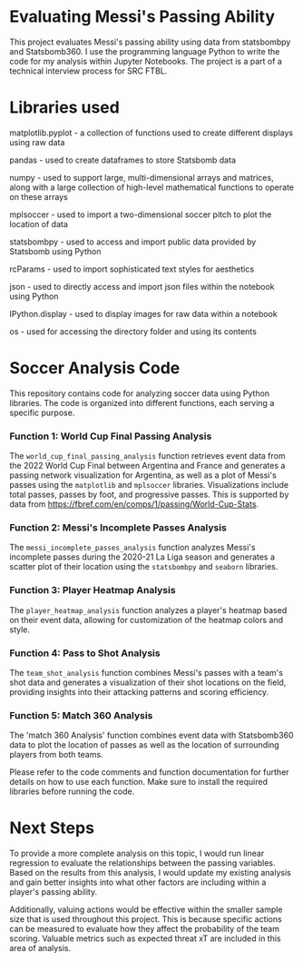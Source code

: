 
# Evaluating Messi's Passing Ability

This project evaluates Messi's passing ability using data from statsbombpy and Statsbomb360. I use the programming language Python to write the code for my analysis within Jupyter Notebooks. The project is a part of a technical interview process for SRC FTBL.

# Libraries used

matplotlib.pyplot - a collection of functions used to create different displays using raw data

pandas - used to create dataframes to store Statsbomb data

numpy - used to support large, multi-dimensional arrays and matrices, along with a large collection of high-level mathematical functions to operate on these arrays

mplsoccer - used to import a two-dimensional soccer pitch to plot the location of data

statsbombpy - used to access and import public data provided by Statsbomb using Python

rcParams - used to import sophisticated text styles for aesthetics

json - used to directly access and import json files within the notebook using Python

IPython.display - used to display images for raw data within a notebook

os - used for accessing the directory folder and using its contents
# Soccer Analysis Code

This repository contains code for analyzing soccer data using Python libraries. The code is organized into different functions, each serving a specific purpose.

### Function 1: World Cup Final Passing Analysis

The `world_cup_final_passing_analysis` function retrieves event data from the 2022 World Cup Final between Argentina and France and generates a passing network visualization for Argentina, as well as a plot of Messi's passes using the `matplotlib` and `mplsoccer` libraries. Visualizations include total passes, passes by foot, and progressive passes. This is supported by data from https://fbref.com/en/comps/1/passing/World-Cup-Stats.

### Function 2: Messi's Incomplete Passes Analysis

The `messi_incomplete_passes_analysis` function analyzes Messi's incomplete passes during the 2020-21 La Liga season and generates a scatter plot of their location using the `statsbombpy` and `seaborn` libraries.

### Function 3: Player Heatmap Analysis

The `player_heatmap_analysis` function analyzes a player's heatmap based on their event data, allowing for customization of the heatmap colors and style.

### Function 4: Pass to Shot Analysis

The `team_shot_analysis` function combines Messi's passes with a team's shot data  and generates a visualization of their shot locations on the field, providing insights into their attacking patterns and scoring efficiency.

### Function 5: Match 360 Analysis

The 'match 360 Analysis' function combines event data with Statsbomb360 data to plot the location of passes as well as the location of surrounding players from both teams.

Please refer to the code comments and function documentation for further details on how to use each function. Make sure to install the required libraries before running the code.

# Next Steps

To provide a more complete analysis on this topic, I would run linear regression to evaluate the relationships between the passing variables. Based on the results from this analysis, I would update my existing analysis and gain better insights into what other factors are including within a player's passing ability. 

Additionally, valuing actions would be effective within the smaller sample size that is used throughout this project. This is because specific actions can be measured to evaluate how they affect the probability of the team scoring. Valuable metrics such as expected threat xT are included in this area of analysis.

